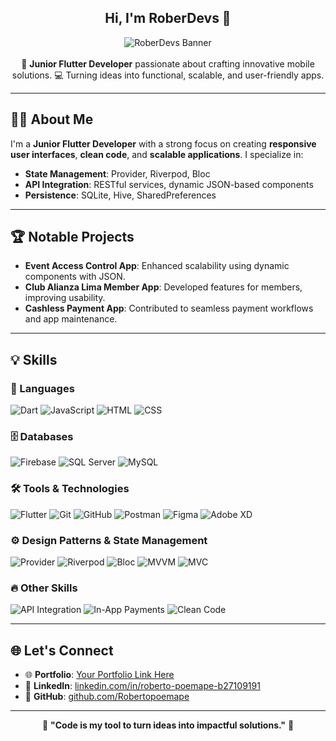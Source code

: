 <div align="center">
  <h2>Hi, I'm RoberDevs 👋</h2>
  <img src="https://via.placeholder.com/800x200?text=RoberDevs+Banner" alt="RoberDevs Banner">
  <br><br>
  🚀 <strong>Junior Flutter Developer</strong> passionate about crafting innovative mobile solutions.  
  💻 Turning ideas into functional, scalable, and user-friendly apps.
</div>

---

## 👨‍💻 About Me
I'm a **Junior Flutter Developer** with a strong focus on creating **responsive user interfaces**, **clean code**, and **scalable applications**. I specialize in:

- **State Management**: Provider, Riverpod, Bloc  
- **API Integration**: RESTful services, dynamic JSON-based components  
- **Persistence**: SQLite, Hive, SharedPreferences  

---

## 🏆 Notable Projects
- **Event Access Control App**: Enhanced scalability using dynamic components with JSON.  
- **Club Alianza Lima Member App**: Developed features for members, improving usability.  
- **Cashless Payment App**: Contributed to seamless payment workflows and app maintenance.  

---

## 💡 Skills
### 🚀 Languages
![Dart](https://badgen.net/badge/Language/Dart/0175C2?icon=swift)
![JavaScript](https://badgen.net/badge/Language/JavaScript/F7DF1E?icon=javascript)
![HTML](https://badgen.net/badge/Markup/HTML/E34F26?icon=html5)
![CSS](https://badgen.net/badge/Styles/CSS/1572B6?icon=css3)

### 🗄️ Databases
![Firebase](https://badgen.net/badge/Database/Firebase/FFCA28?icon=firebase)
![SQL Server](https://badgen.net/badge/Database/SQL%20Server/CC2927?icon=microsoft)
![MySQL](https://badgen.net/badge/Database/MySQL/4479A1?icon=mysql)

### 🛠️ Tools & Technologies
![Flutter](https://badgen.net/badge/Framework/Flutter/02569B?icon=flutter)
![Git](https://badgen.net/badge/Version%20Control/Git/F05032?icon=git)
![GitHub](https://badgen.net/badge/Repo/GitHub/181717?icon=github)
![Postman](https://badgen.net/badge/API/Postman/FF6C37?icon=postman)
![Figma](https://badgen.net/badge/Design/Figma/F24E1E?icon=figma)
![Adobe XD](https://badgen.net/badge/Design/Adobe%20XD/FF61F6?icon=adobe)

### ⚙️ Design Patterns & State Management
![Provider](https://badgen.net/badge/State%20Management/Provider/blue)
![Riverpod](https://badgen.net/badge/State%20Management/Riverpod/green)
![Bloc](https://badgen.net/badge/State%20Management/Bloc/orange)
![MVVM](https://badgen.net/badge/Pattern/MVVM/purple)
![MVC](https://badgen.net/badge/Pattern/MVC/cyan)

### 🔥 Other Skills
![API Integration](https://badgen.net/badge/API/RESTful/blue)
![In-App Payments](https://badgen.net/badge/Feature/In-App%20Payments/green)
![Clean Code](https://badgen.net/badge/Code%20Style/Clean/blue)

---

## 🌐 Let's Connect
- 🌐 **Portfolio**: [Your Portfolio Link Here](#)  
- 💼 **LinkedIn**: [linkedin.com/in/roberto-poemape-b27109191](https://www.linkedin.com/in/roberto-poemape-b27109191/)  
- 📂 **GitHub**: [github.com/Robertopoemape](https://github.com/Robertopoemape)  

---

<div align="center">
  💬 <strong>"Code is my tool to turn ideas into impactful solutions."</strong> 🚀  
</div>
